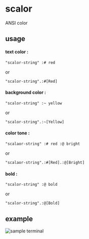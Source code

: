 # scalor

ANSI color

## usage

#### text color :

    "scalor-string" :# red

or

    "scalor-string".:#[Red]

#### background color :

    "scalor-string" :~ yellow

or

    "scalor-string".:~[Yellow]

#### color tone :

    "scalaor-string" :# red :@ bright

or

    "scalaor-string".:#[Red].:@[Bright]

#### bold :

    "scalor-string" :@ bold

or

    "scalor-string".:@[Bold]

## example

![sample terminal](https://raw.github.com/sassunt/scalor/master/docs/img/scalor_example.png)

